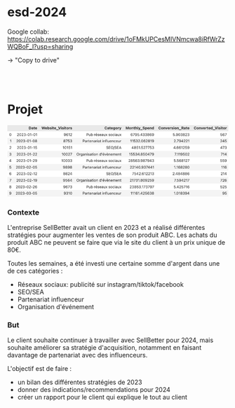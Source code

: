 # esd-2024

Google collab: https://colab.research.google.com/drive/1oFMkUPCesMIVNmcwa8iRfWrZzWQBoF_l?usp=sharing

-> "Copy to drive"

<br><br>

# Projet

![](preview.png)

### Contexte

L'entreprise SellBetter avait un client en 2023 et a réalisé différentes stratégies pour augmenter les ventes de son produit ABC. Les achats du produit ABC ne peuvent se faire que via le site du client à un prix unique de 80€.

Toutes les semaines, a été investi une certaine somme d'argent dans une de ces catégories :

- Réseaux sociaux: publicité sur instagram/tiktok/facebook
- SEO/SEA
- Partenariat influenceur
- Organisation d'événement

### But

Le client souhaite continuer à travailler avec SellBetter pour 2024, mais souhaite améliorer sa stratégie d'acquisition, notamment en faisant davantage de partenariat avec des influenceurs.

L'objectif est de faire :

- un bilan des différentes stratégies de 2023
- donner des indications/recommendations pour 2024
- créer un rapport pour le client qui explique le tout au client

<br><br>
